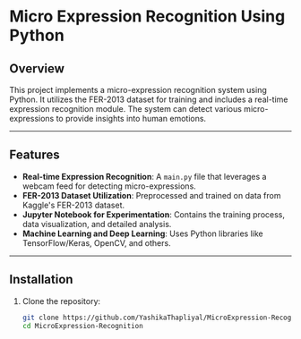 # Micro Expression Recognition Using Python

## Overview
This project implements a micro-expression recognition system using Python. It utilizes the FER-2013 dataset for training and includes a real-time expression recognition module. The system can detect various micro-expressions to provide insights into human emotions.

---

## Features
- **Real-time Expression Recognition**: A `main.py` file that leverages a webcam feed for detecting micro-expressions.
- **FER-2013 Dataset Utilization**: Preprocessed and trained on data from Kaggle's FER-2013 dataset.
- **Jupyter Notebook for Experimentation**: Contains the training process, data visualization, and detailed analysis.
- **Machine Learning and Deep Learning**: Uses Python libraries like TensorFlow/Keras, OpenCV, and others.

---

## Installation
1. Clone the repository:
   ```bash
   git clone https://github.com/YashikaThapliyal/MicroExpression-Recognition.git
   cd MicroExpression-Recognition

